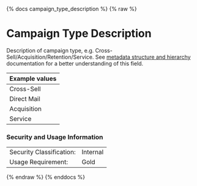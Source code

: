 {% docs campaign_type_description %}
{% raw %}

# Campaign Type Description

Description of campaign type, e.g. Cross-Sell/Acquisition/Retention/Service.
See [metadata structure and hierarchy](#!/model/model.aaa_life_data_platform.staging_metadata_metadata)
documentation for a better understanding of this field.

| Example values    |
|-------------------|
| Cross-Sell        |
| Direct Mail       |
| Acquisition       |
| Service           |

### Security and Usage Information
|    |    |
|---|---|
|Security Classification:| Internal |
|Usage Requirement:| Gold |

{% endraw %}
{% enddocs %}